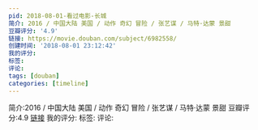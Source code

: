 ```yaml
---
pid: 2018-08-01-看过电影-长城
简介: 2016 / 中国大陆 美国 / 动作 奇幻 冒险 / 张艺谋 / 马特·达蒙 景甜
豆瓣评分: '4.9'
链接: https://movie.douban.com/subject/6982558/
创建时间: '2018-08-01 23:12:42'
我的评分:
标签:
评论:
tags: [douban]
categories: [timeline]
---
```

简介:2016 / 中国大陆 美国 / 动作 奇幻 冒险 / 张艺谋 / 马特·达蒙 景甜
豆瓣评分:4.9
[链接](https://movie.douban.com/subject/6982558/)
我的评分:
标签:
评论:
